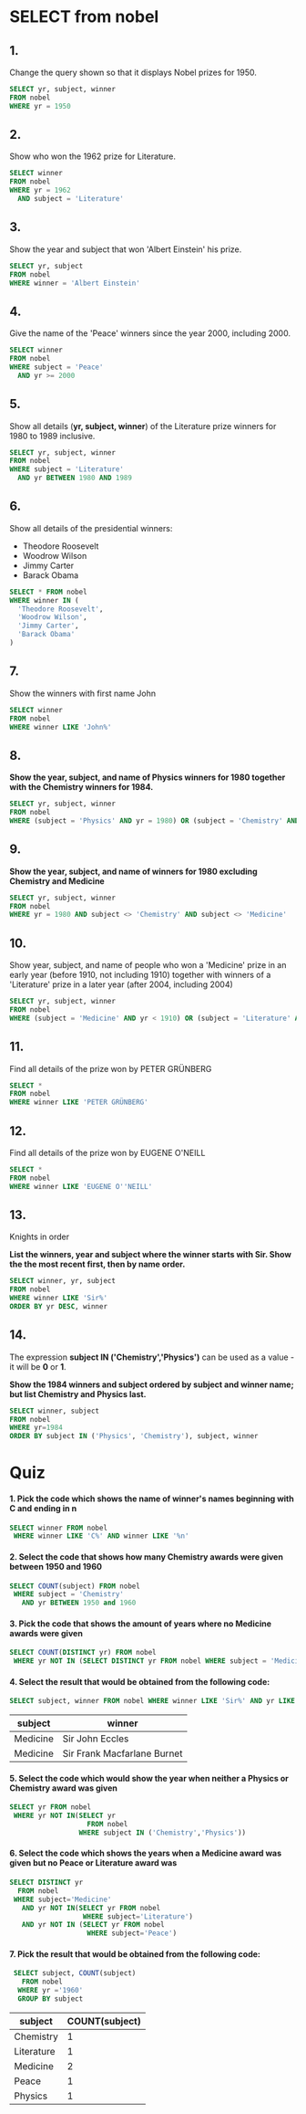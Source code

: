 # SELECT from nobel

## 1.
Change the query shown so that it displays Nobel prizes for 1950.
```SQL
SELECT yr, subject, winner
FROM nobel
WHERE yr = 1950
```

## 2.
Show who won the 1962 prize for Literature.
```SQL
SELECT winner
FROM nobel
WHERE yr = 1962
  AND subject = 'Literature'
```

## 3.
Show the year and subject that won 'Albert Einstein' his prize.
```SQL
SELECT yr, subject
FROM nobel
WHERE winner = 'Albert Einstein'
```

## 4.
Give the name of the 'Peace' winners since the year 2000, including 2000.
```SQL
SELECT winner
FROM nobel
WHERE subject = 'Peace'
  AND yr >= 2000
```

## 5.
Show all details (**yr, subject, winner**) of the Literature prize winners for 1980 to 1989 inclusive.
```SQL
SELECT yr, subject, winner
FROM nobel
WHERE subject = 'Literature'
  AND yr BETWEEN 1980 AND 1989
```

## 6.
Show all details of the presidential winners:

- Theodore Roosevelt
- Woodrow Wilson
- Jimmy Carter
- Barack Obama
```SQL
SELECT * FROM nobel
WHERE winner IN (
  'Theodore Roosevelt',
  'Woodrow Wilson',
  'Jimmy Carter',
  'Barack Obama'
)
```

## 7.
Show the winners with first name John
```SQL
SELECT winner
FROM nobel
WHERE winner LIKE 'John%'
```

## 8.
**Show the year, subject, and name of Physics winners for 1980 together with the Chemistry winners for 1984.**
```SQL
SELECT yr, subject, winner
FROM nobel
WHERE (subject = 'Physics' AND yr = 1980) OR (subject = 'Chemistry' AND yr = 1984)
```

## 9.
**Show the year, subject, and name of winners for 1980 excluding Chemistry and Medicine**
```SQL
SELECT yr, subject, winner
FROM nobel
WHERE yr = 1980 AND subject <> 'Chemistry' AND subject <> 'Medicine'
```

## 10.
Show year, subject, and name of people who won a 'Medicine' prize in an early year (before 1910, not including 1910) together with winners of a 'Literature' prize in a later year (after 2004, including 2004)
```SQL
SELECT yr, subject, winner
FROM nobel
WHERE (subject = 'Medicine' AND yr < 1910) OR (subject = 'Literature' AND yr >= 2004)
```

## 11.
Find all details of the prize won by PETER GRÜNBERG
```SQL
SELECT *
FROM nobel
WHERE winner LIKE 'PETER GRÜNBERG'
```

## 12.
Find all details of the prize won by EUGENE O'NEILL
```SQL
SELECT *
FROM nobel
WHERE winner LIKE 'EUGENE O''NEILL'
```

## 13.
Knights in order

**List the winners, year and subject where the winner starts with Sir. Show the the most recent first, then by name order.**
```SQL
SELECT winner, yr, subject
FROM nobel
WHERE winner LIKE 'Sir%'
ORDER BY yr DESC, winner
```

## 14.
The expression **subject IN ('Chemistry','Physics')** can be used as a value - it will be **0** or **1**.

**Show the 1984 winners and subject ordered by subject and winner name; but list Chemistry and Physics last.**
```SQL
SELECT winner, subject
FROM nobel
WHERE yr=1984
ORDER BY subject IN ('Physics', 'Chemistry'), subject, winner
```

# Quiz

#### 1. Pick the code which shows the name of winner's names beginning with C and ending in n

```SQL
SELECT winner FROM nobel
 WHERE winner LIKE 'C%' AND winner LIKE '%n'
```

#### 2. Select the code that shows how many Chemistry awards were given between 1950 and 1960

```SQL
SELECT COUNT(subject) FROM nobel
 WHERE subject = 'Chemistry'
   AND yr BETWEEN 1950 and 1960
```

#### 3. Pick the code that shows the amount of years where no Medicine awards were given

```SQL
SELECT COUNT(DISTINCT yr) FROM nobel
 WHERE yr NOT IN (SELECT DISTINCT yr FROM nobel WHERE subject = 'Medicine')
```

#### 4. Select the result that would be obtained from the following code:
```SQL
SELECT subject, winner FROM nobel WHERE winner LIKE 'Sir%' AND yr LIKE '196%'
```

subject | winner
------- | ------
Medicine | Sir John Eccles
Medicine | Sir Frank Macfarlane Burnet

#### 5. Select the code which would show the year when neither a Physics or Chemistry award was given

```SQL
SELECT yr FROM nobel
 WHERE yr NOT IN(SELECT yr 
                   FROM nobel
                 WHERE subject IN ('Chemistry','Physics'))
```

#### 6. Select the code which shows the years when a Medicine award was given but no Peace or Literature award was

```SQL
SELECT DISTINCT yr
  FROM nobel
 WHERE subject='Medicine' 
   AND yr NOT IN(SELECT yr FROM nobel 
                  WHERE subject='Literature')
   AND yr NOT IN (SELECT yr FROM nobel
                   WHERE subject='Peace')
```

#### 7. Pick the result that would be obtained from the following code:
```SQL
 SELECT subject, COUNT(subject) 
   FROM nobel 
  WHERE yr ='1960' 
  GROUP BY subject
```

subject | COUNT(subject)
------- | --------------
Chemistry | 1
Literature | 1
Medicine | 2
Peace | 1
Physics | 1